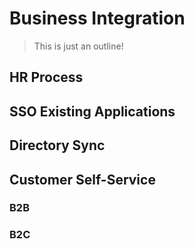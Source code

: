# Business Integration

> This is just an outline!

## HR Process

## SSO Existing Applications

## Directory Sync

## Customer Self-Service

### B2B

### B2C
